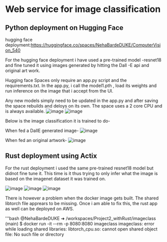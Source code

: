 # Web service for image classification

## Python deployment on Hugging Face
hugging face deployment:https://huggingface.co/spaces/NehaBardeDUKE/ComputerVision_540

For the hugging face deployment i have used a pre-trained model -resnet18 and fine tuned it using images generated by hitting the Dall -E api and original art work.

Hugging face Spaces only require an app.py script and the requirements.txt. In the app.py, i call the model1.pth , load its weights and run inference on the image that i accept from the UI. 

Any new models simply need to be updated in the app.py and after saving the space rebuilds and deloys on its own. The space uses a 2 core CPU and is always available.
![image](https://user-images.githubusercontent.com/110474064/222191957-9e774c51-a65e-4152-ba9e-52376ad8dd76.png)
![image](https://user-images.githubusercontent.com/110474064/222192214-443ef1db-ba28-48ff-9fa9-7bdaf170a759.png)

Below is the image classification it is trained to do-

When fed a DallE generated image-
![image](https://user-images.githubusercontent.com/110474064/222192514-c99cb58a-bf2a-4c1c-9770-856b48b22fa8.png)

When fed an original artwork-
![image](https://user-images.githubusercontent.com/110474064/222192718-5562f25c-8fe4-464d-95b9-d4d7cdf2d7fe.png)

## Rust deployment using Actix

For the rust deployment i used the same pre-trained resnet18 model but didnot fine tune it. This time is it thus trying to only infer what the image is based on the imagenet dataset it was trained on.

![image](https://user-images.githubusercontent.com/110474064/222193506-8edd7fc8-d696-4392-b77f-4d436684d3cc.png)
![image](https://user-images.githubusercontent.com/110474064/222194006-04de5d6b-4b6a-4434-b68b-bd0d08ad8745.png)
![image](https://user-images.githubusercontent.com/110474064/222194162-dc432151-5828-4a3e-acb4-33e602552db8.png)

There is however a problem when the docker image gets built. The shared libtorch file apprears to be missing. Once i am able to fix this, the rust app as well can be deployed on AWS.

'''bash
@NehaBardeDUKE ➜ /workspaces/Project2_withRust/imageclass (main) $ docker run -it --rm -p 8080:8080 imageclass
imageclass: error while loading shared libraries: libtorch_cpu.so: cannot open shared object file: No such file or directory
